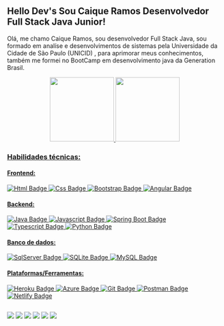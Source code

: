 ## Hello Dev's Sou Caique Ramos Desenvolvedor Full Stack Java Junior!

Olá, me chamo Caique Ramos, sou desenvolvedor Full Stack Java, sou formado em analíse e desenvolvimentos de sistemas pela Universidade da Cidade de São Paulo (UNICID) , para aprimorar meus conhecimentos, também me formei no BootCamp em desenvolvimento java da Generation Brasil.

<div align="center">
  <a href="https://github.com/caiqueramos08">
  <img height="150em" src="https://github-readme-stats.vercel.app/api?username=caiqueramos08&show_icons=true&theme=red&include_all_commits=true&count_private=true"/>
  <img height="150em" src="https://github-readme-stats.vercel.app/api/top-langs/?username=caiqueramos08&layout=compact&langs_count=7&theme=red"/>
</div>
   
  ### Habilidades técnicas:

#### Frontend:
![Html Badge](https://img.shields.io/badge/HTML5-E34F26?style=for-the-badge&logo=html5&logoColor=white)
![Css Badge](https://img.shields.io/badge/CSS3-1572B6?style=for-the-badge&logo=css3&logoColor=white)
![Bootstrap Badge](https://img.shields.io/badge/Bootstrap-563D7C?style=for-the-badge&logo=bootstrap&logoColor=white)
![Angular Badge](https://img.shields.io/badge/Angular-white?style=for-the-badge&logo=angular&logoColor=red)

#### Backend:
![Java Badge](https://img.shields.io/badge/Java-white?style=for-the-badge&logo=Java&logoColor=red)
![Javascript Badge](https://img.shields.io/badge/JavaScript-323330?style=for-the-badge&logo=javascript&logoColor=F7DF1E)
![Spring Boot Badge](https://img.shields.io/badge/SpringBoot-white?style=for-the-badge&logo=Springboot&logoColor=green)
![Typescript Badge](https://img.shields.io/badge/TypeScript-007ACC?style=for-the-badge&logo=typescript&logoColor=white)
![Python Badge](https://img.shields.io/badge/Python-white?style=for-the-badge&logo=Python&logoColor=yellow)

#### Banco de dados:
![SqlServer Badge](https://img.shields.io/badge/SqlServer-316192?style=for-the-badge&logo=postgresql&logoColor=white)
![SQLite Badge](https://img.shields.io/badge/SQLite-07405E?style=for-the-badge&logo=sqlite&logoColor=white)
![MySQL Badge](https://img.shields.io/badge/MySQL-white?style=for-the-badge&logo=MySQL&logoColor=blue)

#### Plataformas/Ferramentas:
![Heroku Badge](https://img.shields.io/badge/Heroku-430098?style=for-the-badge&logo=heroku&logoColor=white)
![Azure Badge](https://img.shields.io/badge/Microsoft_Azure-0089D6?style=for-the-badge&logo=microsoft-azure&logoColor=white)
![Git Badge](https://img.shields.io/badge/Git-F05032?style=for-the-badge&logo=git&logoColor=white)
![Postman Badge](https://img.shields.io/badge/Postman-FF6C37?style=for-the-badge&logo=Postman&logoColor=white)
![Netlify Badge](https://img.shields.io/badge/netlify-white?style=for-the-badge&logo=netlify&logoColor=gren)
 
</div>

  ##
  
 <div> 
  <a href="https://www.youtube.com/channel/UC_-uuuZbY0AAt9CViNzvc-Q" target="_blank"><img src="https://img.shields.io/badge/YouTube-FF0000?style=for-the-badge&logo=youtube&logoColor=white" target="_blank"></a>
  <a href="https://instagram.com/caco.8" target="_blank"><img src="https://img.shields.io/badge/-Instagram-%23E4405F?style=for-the-badge&logo=instagram&logoColor=white" target="_blank"></a>
 	<a href="https://github.com/caiqueramos08" target="_blank"><img src="https://img.shields.io/badge/GitHub-100000?style=for-the-badge&logo=github&logoColor=white"></a>
 <a href="https://discord.gg/P7B23q4E" target="_blank"><img src="https://img.shields.io/badge/Discord-7289DA?style=for-the-badge&logo=discord&logoColor=white" target="_blank"></a> 
  <a href = "mailto:caique_cerqueiraramos@hotmail.com"><img src="https://img.shields.io/badge/Microsoft_Outlook-0078D4?style=for-the-badge&logo=microsoft-outlook&logoColor=white" target="_blank"></a>
  <a href="https://www.linkedin.com/in/caique-ramos-b901ba157/" target="_blank"><img src="https://img.shields.io/badge/-LinkedIn-%230077B5?style=for-the-badge&logo=linkedin&logoColor=white" target="_blank"></a> 
   
   </div>
   
  
